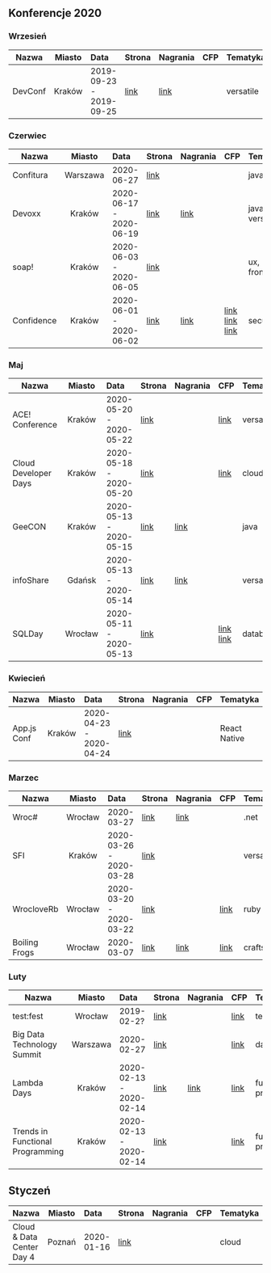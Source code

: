 ## Konferencje 2020

### Wrzesień
| Nazwa | Miasto | Data | Strona | Nagrania | CFP | Tematyka | Warsztaty |
|----------|:-------------:|:------|:------|:------|:------|:------|:------|
| DevConf | Kraków | 2019-09-23 - 2019-09-25 | [link](http://devconf.pl) | [link](https://www.youtube.com/channel/UCXp2tbIOcFe0WP1OaoREmWA/videos) | | versatile | TAK |

### Czerwiec

| Nazwa | Miasto | Data | Strona | Nagrania | CFP | Tematyka | Warsztaty |
|----------|:-------------:|:------|:------|:------|:------|:------|:------|
| Confitura | Warszawa | 2020-06-27 | [link](https://confitura.pl/) | | | java |
| Devoxx | Kraków | 2020-06-17 - 2020-06-19 | [link](http://devoxx.pl/) | [link](https://www.youtube.com/watch?v=5VFOYM6DlJc&list=PLRsbF2sD7JVqYR6LI7atNZFvVKyAC1lwH) | | java, versatile |
| soap! | Kraków | 2020-06-03 - 2020-06-05 | [link](http://soapconf.com/) | | | ux, frontend |
| Confidence | Kraków | 2020-06-01 - 2020-06-02 | [link](https://confidence-conference.org/) | [link](https://www.youtube.com/user/PROIDEAconferences/playlists?sort=dd&shelf_id=8&view=50) | [link](https://confidence-conference.org/2020/call_for_papers_2020.html) [link](https://confidence-conference.org/2020/call_for_workshops_2020.html) [link](https://confidence-conference.org/2020/call_for_trainings_2020.html) | security | TAK |

### Maj

| Nazwa | Miasto | Data | Strona | Nagrania | CFP | Tematyka | Warsztaty |
|----------|:-------------:|:------|:------|:------|:------|:------|:------|
| ACE! Conference | Kraków | 2020-05-20 - 2020-05-22 | [link](https://www.aceconf.com) | | [link](https://www.aceconf.com/become-speaker) | versatile | |
| Cloud Developer Days | Kraków | 2020-05-18 - 2020-05-20 | [link](http://cloud.developerdays.pl/) | | [link](https://sessionize.com/cloud-developerdays-2020) | cloud | TAK
| GeeCON | Kraków | 2020-05-13 - 2020-05-15 | [link](https://geecon.org/) | [link](https://www.youtube.com/channel/UCVnJYdr91EZW8YvtMrxB1bg/videos) | | java | |
| infoShare | Gdańsk | 2020-05-13 - 2020-05-14 | [link](https://infoshare.pl/)  | [link](https://www.youtube.com/user/infoSharePL/playlists) | | versatile | |
| SQLDay | Wrocław | 2020-05-11 - 2020-05-13 | [link](https://sqlday.pl/) | | [link](https://docs.google.com/forms/d/e/1FAIpQLSe9j2QdpGSdrxUq4UdXJkrde1-HnILrZiM6qmjdFq6tVkqABw/viewform) [link](https://docs.google.com/forms/d/e/1FAIpQLSfsUQkLm-yACw0wYOyVFn2_y68PIgq0GTsy6_qpbjm1qiMohw/viewform) | database | TAK |

### Kwiecień

| Nazwa | Miasto | Data | Strona | Nagrania | CFP | Tematyka | Warsztaty |
|----------|:-------------:|:------|:------|:------|:------|:------|:------|
| App.js Conf | Kraków | 2020-04-23 - 2020-04-24 | [link](https://appjs.co/) | | | React Native | |

### Marzec

| Nazwa | Miasto | Data | Strona | Nagrania | CFP | Tematyka | Warsztaty |
|----------|:-------------:|:------|:------|:------|:------|:------|:------|
| Wroc# | Wrocław | 2020-03-27 | [link](https://www.wrocsharp.com/)  | [link](https://www.youtube.com/channel/UCQBldPvCFyB7GECmEsXKBlw/videos) | | .net | |
| SFI | Kraków | 2020-03-26 - 2020-03-28 | [link](https://sfi.pl/) | | | versatile | |
| WrocloveRb  | Wrocław | 2020-03-20 - 2020-03-22 | [link](https://wrocloverb.com/) | | [link](https://cfp-wrocloverb.herokuapp.com/) | ruby | |
| Boiling Frogs | Wrocław | 2020-03-07 | [link](https://2020.boilingfrogs.pl/) | [link](https://www.youtube.com/channel/UCgUfIjfLvWmARsQ-d5gPzrw/videos) | [link](https://2020.boilingfrogs.pl/#cfp) | craftsmanship | |

### Luty

| Nazwa | Miasto | Data | Strona | Nagrania | CFP | Tematyka | Warsztaty |
|----------|:-------------:|:------|:------|:------|:------|:------|:------|
| test:fest | Wrocław | 2019-02-2? | [link](http://testfest.pl/) | | [link](https://docs.google.com/forms/d/e/1FAIpQLScVpuJ6Xeych66y5EVhJuLHgB7hW4vWOeFzjeYGSOa6yunZCg/viewform) | testing | |
| Big Data Technology Summit | Warszawa | 2020-02-27 | [link](https://bigdatatechwarsaw.eu/) | | [link](https://bigdatatechwarsaw.eu/cfp/) | database | |
| Lambda Days | Kraków | 2020-02-13 - 2020-02-14 | [link](http://www.lambdadays.org/) | [link](https://www.youtube.com/watch?v=RCU5WQDT8_8&list=PLWbHc_FXPo2jaxwnNB7KFEV7HYA0qHVxl) | [link](https://eventil.com/events/lambda-days-2020/cfp) | functional-programming | |
| Trends in Functional Programming | Kraków | 2020-02-13 - 2020-02-14 | [link](http://www.cse.chalmers.se/~rjmh/tfp/) | | [link](http://www.cse.chalmers.se/~rjmh/tfp/cfp.htm) | functional-programming | |

## Styczeń
| Nazwa | Miasto | Data | Strona | Nagrania | CFP | Tematyka | Warsztaty |
|----------|:-------------:|:------|:------|:------|:------|:------|:------|
| Cloud & Data Center Day 4 | Poznań | 2020-01-16 | [link](http://clouddatacenterday.pl/) | | | cloud  | |
